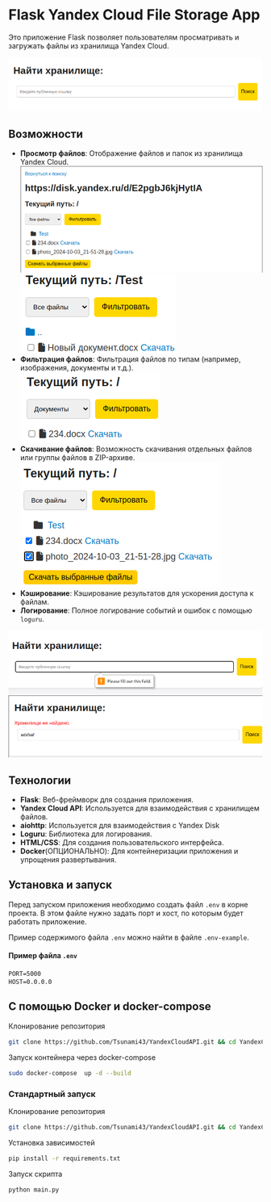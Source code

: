 # Flask Yandex Cloud File Storage App

Это приложение Flask позволяет пользователям просматривать и загружать файлы из хранилища Yandex Cloud.

![Пример интерфейса приложения](assets/image1.png)

## Возможности

- **Просмотр файлов**: Отображение файлов и папок из хранилища Yandex Cloud.
![](assets/image2.png)
![Чтобы подняться выше на директорию:](assets/image3.png)
- **Фильтрация файлов**: Фильтрация файлов по типам (например, изображения, документы и т.д.).
![](assets/image4.png)
- **Скачивание файлов**: Возможность скачивания отдельных файлов или группы файлов в ZIP-архиве.
![](assets/image5.png)
- **Кэширование**: Кэширование результатов для ускорения доступа к файлам.
- **Логирование**: Полное логирование событий и ошибок с помощью `loguru`.


![Обработка пустого поля:](assets/image6.png)
![Обработка не найденого хранилища:](assets/image7.png)


## Технологии

- **Flask**: Веб-фреймворк для создания приложения.
- **Yandex Cloud API**: Используется для взаимодействия с хранилищем файлов.
- **aiohttp**: Используется для взаимодействия с Yandex Disk
- **Loguru**: Библиотека для логирования.
- **HTML/CSS**: Для создания пользовательского интерфейса.
- **Docker**(ОПЦИОНАЛЬНО): Для контейнеризации приложения и упрощения развертывания.


## Установка и запуск
Перед запуском приложения необходимо создать файл `.env` в корне проекта. В этом файле нужно задать порт и хост, по которым будет работать приложение.

Пример содержимого файла `.env` можно найти в файле `.env-example`.

#### Пример файла `.env`

```plaintext
PORT=5000
HOST=0.0.0.0
```

## С помощью Docker и docker-compose
Клонирование репозитория
```bash
git clone https://github.com/Tsunami43/YandexCloudAPI.git && cd YandexCloudAPI
```
Запуск контейнера через docker-compose
```bash
sudo docker-compose  up -d --build
```

### Стандартный запуск
Клонирование репозитория
```bash
git clone https://github.com/Tsunami43/YandexCloudAPI.git && cd YandexCloudAPI
```
Установка зависимостей
```bash
pip install -r requirements.txt
```
Запуск скрипта
```bash
python main.py
```
